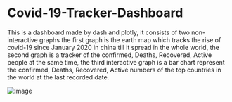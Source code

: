 # Covid-19-Tracker-Dashboard
This is a dashboard made by dash and plotly, it consists of two non-interactive graphs the first graph is the earth map which tracks the rise of covid-19 since January 2020 in china till it spread in the whole world, the second graph is a tracker of the confirmed, Deaths, Recovered, Active people at the same time, the third interactive graph is a bar chart represent the confirmed, Deaths, Recovered, Active numbers of the top countries in the world at the last recorded date.


![image](https://user-images.githubusercontent.com/63162632/140589247-41cb7efc-6d36-4443-b270-a6e651b2aa5d.png)
